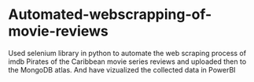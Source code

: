 # Automated-webscrapping-of-movie-reviews
Used selenium library in python to automate the web scraping  process of imdb Pirates of the Caribbean movie series reviews and uploaded then to the MongoDB atlas. And have vizualized the collected data in PowerBI
